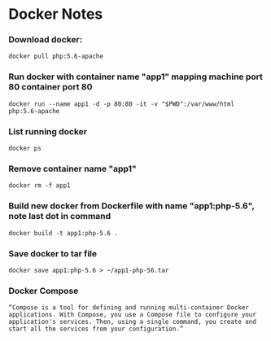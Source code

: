 # Docker Notes

### Download docker:
	docker pull php:5.6-apache

### Run docker with container name "app1" mapping machine port 80 container port 80
	docker run --name app1 -d -p 80:80 -it -v "$PWD":/var/www/html php:5.6-apache

### List running docker
	docker ps

### Remove container name "app1"
	docker rm -f app1

### Build new docker from Dockerfile with name "app1:php-5.6", note last dot in command
	docker build -t app1:php-5.6 .

### Save docker to tar file
	docker save app1:php-5.6 > ~/app1-php-56.tar

### Docker Compose
	“Compose is a tool for defining and running multi-container Docker applications. With Compose, you use a Compose file to configure your application's services. Then, using a single command, you create and start all the services from your configuration.”

